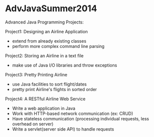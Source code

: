 AdvJavaSummer2014
=================

Advanced Java Programming Projects:

Project1: Designing an Airline Application
  - extend from already existing classes
  - perform more complex command line parsing

Project2: Storing an Airline in a text file
  - make use of Java I/O libraries and throw exceptions

Project3: Pretty Printing Airline
  - use Java facilities to sort flight/dates
  - pretty print Airline's flights in sorted order

Project4: A RESTful Airline Web Service
  - Write a web application in Java
  - Work with HTTP-based network communication (ex: CRUD)
  - Have stateless communication (processing individual requests, less overhead on server)
  - Write a servlet(server side API) to handle requests
